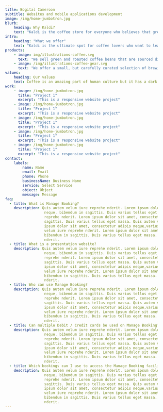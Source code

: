 ```yaml
---
title: Bogital Cameroon
subtitle: Websites and mobile applications development
image: /img/home-jumbotron.jpg
blurb:
    heading: Why Kaldi?
    text: "Kaldi is the coffee store for everyone who believes that great coffee shouldn't just taste good, it should do good too. We source all of our beans directly from small scale sustainable farmers and make sure part of the profits are reinvested in their communities."
intro:
    heading: "What we offer"
    text: "Kaldi is the ultimate spot for coffee lovers who want to learn about their java’s origin and support the farmers that grew it. We take coffee production, roasting and brewing seriously and we’re glad to pass that knowledge to anyone."
products:
    - image: img/illustrations-coffee.svg
      text: "We sell green and roasted coffee beans that are sourced directly from independent farmers and farm cooperatives. We’re proud to offer a variety of coffee beans grown with great care for the environment and local communities. Check our post or contact us directly for current availability."
    - image: /img/illustrations-coffee-gear.svg
      text: "We offer a small, but carefully curated selection of brewing gear and tools for every taste and experience level. No matter if you roast your own beans or just bought your first french press, you’ll find a gadget to fall in love with in our shop."
values:
    heading: Our values
    text: Coffee is an amazing part of human culture but it has a dark side too – one of colonialism and mindless abuse of natural resources and human lives. We want to turn this around and return the coffee trade to the drink’s exhilarating, empowering and unifying nature.
work:
    - image: /img/home-jumbotron.jpg
      title: "Project 1"
      excerpt: "This is a responsive website project"
    - image: /img/home-jumbotron.jpg
      title: "Project 1"
      excerpt: "This is a responsive website project"
    - image: /img/home-jumbotron.jpg
      title: "Project 1"
      excerpt: "This is a responsive website project"
    - image: /img/home-jumbotron.jpg
      title: "Project 1"
      excerpt: "This is a responsive website project"
    - image: /img/home-jumbotron.jpg
      title: "Project 1"
      excerpt: "This is a responsive website project"
contact:
    labels:
        name: Name
        email: Email
        phone: Phone
        businessName: Business Name
        service: Select Service
        object: Object
        message: Message
faq:
  - title: What is Manage Booking?
    description: Quis autem velum iure reprehe nderit. Lorem ipsum dolor sit amet, consectetur adipis
                  neque, bibendum in sagittis. Duis varius tellus eget massa. Quis autem velum iure
                  reprehe nderit. Lorem ipsum dolor sit amet, consectetur adipis neque, bibendum in
                  sagittis. Duis varius tellus eget massa. Quis autem velum iure reprehe nderit. Lorem
                  ipsum dolor sit amet, consectetur adipis neque,varius tellus eget massa. Quis autem
                  velum iure reprehe nderit. Lorem ipsum dolor sit amet, consectetur adipis neque,
                  bibendum in sagittis. Duis varius tellus eget massa. Quis autem velum iure reprehe
                  nderit.
  - title: What is a presentation website?
    description: Quis autem velum iure reprehe nderit. Lorem ipsum dolor sit amet, consectetur adipis
                  neque, bibendum in sagittis. Duis varius tellus eget massa. Quis autem velum iure
                  reprehe nderit. Lorem ipsum dolor sit amet, consectetur adipis neque, bibendum in
                  sagittis. Duis varius tellus eget massa. Quis autem velum iure reprehe nderit. Lorem
                  ipsum dolor sit amet, consectetur adipis neque,varius tellus eget massa. Quis autem
                  velum iure reprehe nderit. Lorem ipsum dolor sit amet, consectetur adipis neque,
                  bibendum in sagittis. Duis varius tellus eget massa. Quis autem velum iure reprehe
                  nderit.
  - title: Who can use Manage Booking?
    description: Quis autem velum iure reprehe nderit. Lorem ipsum dolor sit amet, consectetur adipis
                  neque, bibendum in sagittis. Duis varius tellus eget massa. Quis autem velum iure
                  reprehe nderit. Lorem ipsum dolor sit amet, consectetur adipis neque, bibendum in
                  sagittis. Duis varius tellus eget massa. Quis autem velum iure reprehe nderit. Lorem
                  ipsum dolor sit amet, consectetur adipis neque,varius tellus eget massa. Quis autem
                  velum iure reprehe nderit. Lorem ipsum dolor sit amet, consectetur adipis neque,
                  bibendum in sagittis. Duis varius tellus eget massa. Quis autem velum iure reprehe
                  nderit.
  - title: Can multiple Debit / Credit cards be used on Manage Booking?
    description: Quis autem velum iure reprehe nderit. Lorem ipsum dolor sit amet, consectetur adipis
                  neque, bibendum in sagittis. Duis varius tellus eget massa. Quis autem velum iure
                  reprehe nderit. Lorem ipsum dolor sit amet, consectetur adipis neque, bibendum in
                  sagittis. Duis varius tellus eget massa. Quis autem velum iure reprehe nderit. Lorem
                  ipsum dolor sit amet, consectetur adipis neque,varius tellus eget massa. Quis autem
                  velum iure reprehe nderit. Lorem ipsum dolor sit amet, consectetur adipis neque,
                  bibendum in sagittis. Duis varius tellus eget massa. Quis autem velum iure reprehe
                  nderit.
  - title: Which bookings can I use to access the Manage Booking facility?
    description: Quis autem velum iure reprehe nderit. Lorem ipsum dolor sit amet, consectetur adipis
                  neque, bibendum in sagittis. Duis varius tellus eget massa. Quis autem velum iure
                  reprehe nderit. Lorem ipsum dolor sit amet, consectetur adipis neque, bibendum in
                  sagittis. Duis varius tellus eget massa. Quis autem velum iure reprehe nderit. Lorem
                  ipsum dolor sit amet, consectetur adipis neque,varius tellus eget massa. Quis autem
                  velum iure reprehe nderit. Lorem ipsum dolor sit amet, consectetur adipis neque,
                  bibendum in sagittis. Duis varius tellus eget massa. Quis autem velum iure reprehe
                  nderit.
---
```


